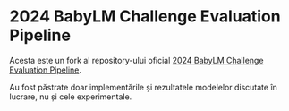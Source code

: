 # 2024 BabyLM Challenge Evaluation Pipeline

Acesta este un fork al repository-ului oficial [2024 BabyLM Challenge Evaluation Pipeline](https://github.com/babylm/evaluation-pipeline-2024).

Au fost păstrate doar implementările și rezultatele modelelor discutate în lucrare, nu și cele experimentale.